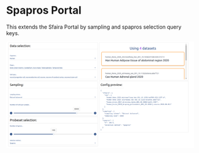# Spapros Portal 

This extends the Sfaira Portal by sampling and spapros selection query keys.


![img.png](img.png)